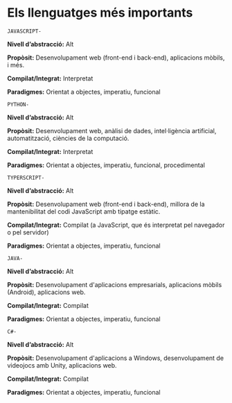 # Els llenguatges més importants
    JAVASCRIPT-

**Nivell d’abstracció:** Alt

**Propòsit:** Desenvolupament web (front-end i back-end), aplicacions mòbils, i més.

**Compilat/Integrat:** Interpretat

**Paradigmes:** Orientat a objectes, imperatiu, funcional

    PYTHON-

**Nivell d’abstracció:** Alt

**Propòsit:** Desenvolupament web, anàlisi de dades, intel·ligència artificial, automatització, ciències
de la computació.

**Compilat/Integrat:** Interpretat

**Paradigmes:** Orientat a objectes, imperatiu, funcional, procedimental

    TYPERSCRIPT-

**Nivell d’abstracció:** Alt

**Propòsit:** Desenvolupament web (front-end i back-end), millora de la mantenibilitat del codi
JavaScript amb tipatge estàtic.

**Compilat/Integrat:** Compilat (a JavaScript, que és interpretat pel navegador o pel servidor)

**Paradigmes:** Orientat a objectes, imperatiu, funcional

    JAVA-
**Nivell d’abstracció:** Alt

**Propòsit:** Desenvolupament d'aplicacions empresarials, aplicacions mòbils (Android), aplicacions
web.

**Compilat/Integrat:** Compilat

**Paradigmes:** Orientat a objectes, imperatiu, funcional

    C#-
**Nivell d’abstracció:** Alt

**Propòsit:** Desenvolupament d'aplicacions a Windows, desenvolupament de videojocs amb Unity,
aplicacions web.

**Compilat/Integrat:** Compilat

**Paradigmes:** Orientat a objectes, imperatiu, funcional